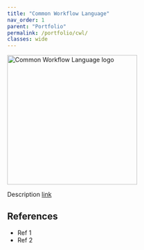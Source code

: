 ```yaml
---
title: "Common Workflow Language"
nav_order: 1
parent: "Portfolio"
permalink: /portfolio/cwl/
classes: wide
---
```


<div style="display: flex; align-items: center; gap: 1em; margin-bottom: 1em;">
  <img src="{{ '/assets/images/cwl.png' | relative_url }}" alt="Common Workflow Language logo" style="width: 300; height: auto;">
  <h2 style="margin: 0;"></h2>
</div>

Description [link]() 

## References

* Ref 1
* Ref 2